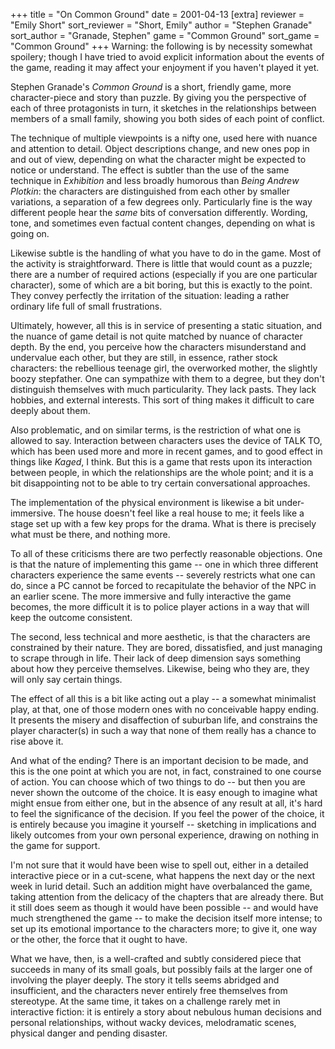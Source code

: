 +++
title = "On Common Ground"
date = 2001-04-13
[extra]
reviewer = "Emily Short"
sort_reviewer = "Short, Emily"
author = "Stephen Granade"
sort_author = "Granade, Stephen"
game = "Common Ground"
sort_game = "Common Ground"
+++
Warning: the following is by necessity somewhat spoilery; though I 
have tried to avoid explicit information about the events of the 
game, reading it may affect your enjoyment if you haven't played it 
yet.

Stephen Granade's _Common Ground_ is a short, friendly game, more 
character-piece and story than puzzle.  By giving you the perspective 
of each of three protagonists in turn, it sketches in the 
relationships between members of a small family, showing you both 
sides of each point of conflict.

The technique of multiple viewpoints is a nifty one, used here with 
nuance and attention to detail.  Object descriptions change, and new 
ones pop in and out of view, depending on what the character might be 
expected to notice or understand.  The effect is subtler than the use 
of the same technique in _Exhibition_ and less broadly humorous than 
_Being Andrew Plotkin_: the characters are distinguished from each 
other by smaller variations, a separation of a few degrees only. 
Particularly fine is the way different people hear the *same* bits of 
conversation differently.  Wording, tone, and sometimes even factual 
content changes, depending on what is going on.

Likewise subtle is the handling of what you have to do in the game. 
Most of the activity is straightforward.  There is little that would 
count as a puzzle; there are a number of required actions (especially 
if you are one particular character), some of which are a bit boring, 
but this is exactly to the point.  They convey perfectly the 
irritation of the situation: leading a rather ordinary life full of 
small frustrations.

Ultimately, however, all this is in service of presenting a static 
situation, and the nuance of game detail is not quite matched by 
nuance of character depth.  By the end, you perceive how the 
characters misunderstand and undervalue each other, but they are 
still, in essence, rather stock characters: the rebellious teenage 
girl, the overworked mother, the slightly boozy stepfather.  One can 
sympathize with them to a degree, but they don't distinguish 
themselves with much particularity.  They lack pasts.  They lack 
hobbies, and external interests.  This sort of thing makes it 
difficult to care deeply about them.

Also problematic, and on similar terms, is the restriction of what 
one is allowed to say.  Interaction between characters uses the 
device of TALK TO, which has been used more and more in recent games, 
and to good effect in things like _Kaged_, I think.  But this is a 
game that rests upon its interaction between people, in which the 
relationships are the whole point; and it is a bit disappointing not 
to be able to try certain conversational approaches.

The implementation of the physical environment is likewise a bit 
under-immersive.  The house doesn't feel like a real house to me; it 
feels like a stage set up with a few key props for the drama.  What 
is there is precisely what must be there, and nothing more.

To all of these criticisms there are two perfectly reasonable 
objections.  One is that the nature of implementing this game -- one 
in which three different characters experience the same events -- 
severely restricts what one can do, since a PC cannot be forced to 
recapitulate the behavior of the NPC in an earlier scene.  The more 
immersive and fully interactive the game becomes, the more difficult 
it is to police player actions in a way that will keep the outcome 
consistent.

The second, less technical and more aesthetic, is that the characters 
are constrained by their nature.  They are bored, dissatisfied, and 
just managing to scrape through in life.  Their lack of deep 
dimension says something about how they perceive themselves. 
Likewise, being who they are, they will only say certain things.

The effect of all this is a bit like acting out a play -- a somewhat 
minimalist play, at that, one of those modern ones with no 
conceivable happy ending.  It presents the misery and disaffection of 
suburban life, and constrains the player character(s) in such a way 
that none of them really has a chance to rise above it.

And what of the ending?  There is an important decision to be made, 
and this is the one point at which you are not, in fact, constrained 
to one course of action.  You can choose which of two things to do -- 
but then you are never shown the outcome of the choice.  It is easy 
enough to imagine what might ensue from either one, but in the 
absence of any result at all, it's hard to feel the significance of 
the decision.  If you feel the power of the choice, it is entirely 
because you imagine it yourself -- sketching in implications and 
likely outcomes from your own personal experience, drawing on nothing 
in the game for support.

I'm not sure that it would have been wise to spell out, either in a 
detailed interactive piece or in a cut-scene, what happens the next 
day or the next week in lurid detail.  Such an addition might have 
overbalanced the game, taking attention from the delicacy of the 
chapters that are already there.  But it still does seem as though it 
would have been possible -- and would have much strengthened the game 
-- to make the decision itself more intense; to set up its emotional 
importance to the characters more; to give it, one way or the other, 
the force that it ought to have.

What we have, then, is a well-crafted and subtly considered piece 
that succeeds in many of its small goals, but possibly fails at the 
larger one of involving the player deeply.  The story it tells seems 
abridged and insufficient, and the characters never entirely free 
themselves from stereotype.  At the same time, it takes on a 
challenge rarely met in interactive fiction: it is entirely a story 
about nebulous human decisions and personal relationships, without 
wacky devices, melodramatic scenes, physical danger and pending 
disaster.
